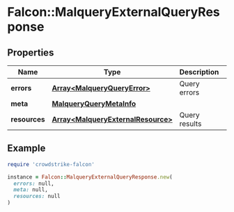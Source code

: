 # Falcon::MalqueryExternalQueryResponse

## Properties

| Name | Type | Description | Notes |
| ---- | ---- | ----------- | ----- |
| **errors** | [**Array&lt;MalqueryQueryError&gt;**](MalqueryQueryError.md) | Query errors | [optional] |
| **meta** | [**MalqueryQueryMetaInfo**](MalqueryQueryMetaInfo.md) |  |  |
| **resources** | [**Array&lt;MalqueryExternalResource&gt;**](MalqueryExternalResource.md) | Query results |  |

## Example

```ruby
require 'crowdstrike-falcon'

instance = Falcon::MalqueryExternalQueryResponse.new(
  errors: null,
  meta: null,
  resources: null
)
```

